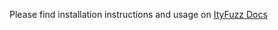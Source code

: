 Please find installation instructions and usage on <a href="https://fuzzland.gitbook.io/ityfuzz/" target="_blank">ItyFuzz Docs</a>
 
